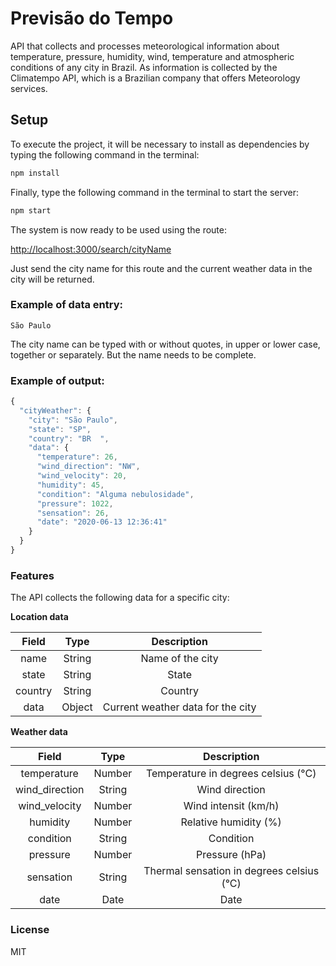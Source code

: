 # Previsão do Tempo

API that collects and processes meteorological information about temperature, pressure, humidity, wind, temperature and atmospheric conditions of any city in Brazil. As information is collected by the Climatempo API, which is a Brazilian company that offers Meteorology services.

## Setup

To execute the project, it will be necessary to install as dependencies by typing the following command in the terminal:

```bash
npm install
```

Finally, type the following command in the terminal to start the server:

```bash
npm start
```

The system is now ready to be used using the route:

[http://localhost:3000/search/cityName](http://localhost:3000/search/)

Just send the city name for this route and the current weather data in the city will be returned.

### Example of data entry:

`
São Paulo
`

The city name can be typed with or without quotes, in upper or lower case, together or separately. But the name needs to be complete.

### Example of output:

```javascript
{
  "cityWeather": {
    "city": "São Paulo",
    "state": "SP",
    "country": "BR  ",
    "data": {
      "temperature": 26,
      "wind_direction": "NW",
      "wind_velocity": 20,
      "humidity": 45,
      "condition": "Alguma nebulosidade",
      "pressure": 1022,
      "sensation": 26,
      "date": "2020-06-13 12:36:41"
    }
  }
}
```

### Features

The API collects the following data for a specific city:

**Location data**

|   **Field**   |    **Type**     |    **Description**                          |
|:-------------:|:---------------:|:-------------------------------------------:|
|     name      |     String      |   Name of the city                          |
|     state     |     String      |   State                                     |
|     country   |     String      |   Country                                   |
|     data      |     Object      |   Current weather data for the city         |

**Weather data**

|   **Field**    |    **Type**     |            **Description**                    |
|:--------------:|:---------------:|:---------------------------------------------:|
| temperature    |      Number     |      Temperature in degrees celsius (°C)      |
| wind_direction |      String     |                Wind direction                 |
| wind_velocity  |      Number     |              Wind intensit (km/h)             |
|   humidity	   |      Number     |              Relative humidity (%)            |
|   condition    |      String     |                  Condition                    |
|   pressure     |      Number     |                Pressure (hPa)                 |
|   sensation    |      String     |   Thermal sensation in degrees celsius (°C)   |
|     date       |      Date       |                    Date                       |

### License

MIT
